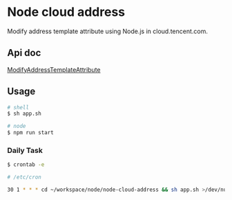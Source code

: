 # Node cloud address

Modify address template attribute using Node.js in cloud.tencent.com.

## Api doc

[ModifyAddressTemplateAttribute](https://console.cloud.tencent.com/api/explorer?Product=vpc&Version=2017-03-12&Action=ModifyAddressTemplateAttribute&SignVersion=)

## Usage

```bash
# shell
$ sh app.sh

# node
$ npm run start
```

### Daily Task

```bash
$ crontab -e
```

```bash
# /etc/cron

30 1 * * * cd ~/workspace/node/node-cloud-address && sh app.sh >/dev/null 2>&1
```

